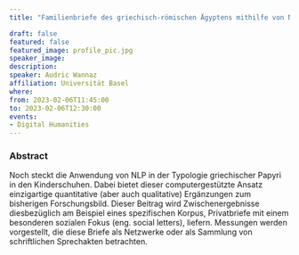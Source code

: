 ```yaml
---
title: "Familienbriefe des griechisch-römischen Ägyptens mithilfe von NLP untersuchen: Messungen von Netzwerken und Sprechakten."

draft: false
featured: false
featured_image: profile_pic.jpg
speaker_image:
description:
speaker: Audric Wannaz
affiliation: Universität Basel
where:
from: 2023-02-06T11:45:00
to: 2023-02-06T12:30:00
events:
- Digital Humanities
---
```


### Abstract

Noch steckt die Anwendung von NLP in der Typologie griechischer Papyri in den Kinderschuhen. Dabei bietet dieser computergestützte Ansatz einzigartige quantitative (aber auch qualitative) Ergänzungen zum bisherigen Forschungsbild. Dieser Beitrag wird Zwischenergebnisse diesbezüglich am Beispiel eines spezifischen Korpus, Privatbriefe mit einem besonderen sozialen Fokus (eng. social letters), liefern. Messungen werden vorgestellt, die diese Briefe als Netzwerke oder als Sammlung von schriftlichen Sprechakten betrachten.
